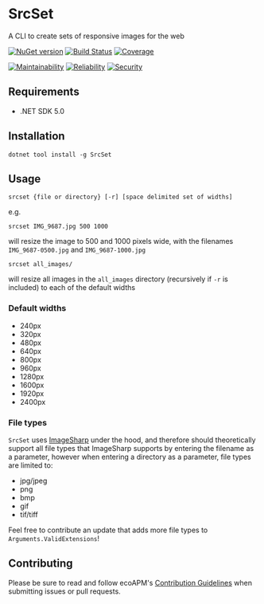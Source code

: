 # SrcSet

A CLI to create sets of responsive images for the web

[![NuGet version](https://img.shields.io/nuget/v/SrcSet?logo=nuget&label=Install)](https://www.nuget.org/packages/srcset/)
[![Build Status](https://github.com/ecoAPM/SrcSet/workflows/CI/badge.svg)](https://github.com/ecoAPM/SrcSet/actions)
[![Coverage](https://sonarcloud.io/api/project_badges/measure?project=ecoAPM_SrcSet&metric=coverage)](https://sonarcloud.io/dashboard?id=ecoAPM_SrcSet)

[![Maintainability](https://sonarcloud.io/api/project_badges/measure?project=ecoAPM_SrcSet&metric=sqale_rating)](https://sonarcloud.io/dashboard?id=ecoAPM_SrcSet)
[![Reliability](https://sonarcloud.io/api/project_badges/measure?project=ecoAPM_SrcSet&metric=reliability_rating)](https://sonarcloud.io/dashboard?id=ecoAPM_SrcSet)
[![Security](https://sonarcloud.io/api/project_badges/measure?project=ecoAPM_SrcSet&metric=security_rating)](https://sonarcloud.io/dashboard?id=ecoAPM_SrcSet)

## Requirements

- .NET SDK 5.0

## Installation

    dotnet tool install -g SrcSet

## Usage

    srcset {file or directory} [-r] [space delimited set of widths]

e.g.

    srcset IMG_9687.jpg 500 1000

will resize the image to 500 and 1000 pixels wide, with the filenames `IMG_9687-0500.jpg` and `IMG_9687-1000.jpg`

    srcset all_images/

will resize all images in the `all_images` directory (recursively if `-r` is included) to each of the default widths

### Default widths

- 240px
- 320px
- 480px
- 640px
- 800px
- 960px
- 1280px
- 1600px
- 1920px
- 2400px

### File types

`SrcSet` uses [ImageSharp](https://imagesharp.net) under the hood, and therefore should theoretically support all file types that ImageSharp supports by entering the filename as a parameter, however when entering a directory as a parameter, file types are limited to:

- jpg/jpeg
- png
- bmp
- gif
- tif/tiff

Feel free to contribute an update that adds more file types to `Arguments.ValidExtensions`!

## Contributing

Please be sure to read and follow ecoAPM's [Contribution Guidelines](CONTRIBUTING.md) when submitting issues or pull requests.
